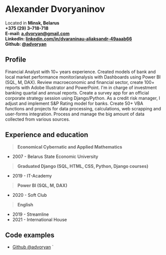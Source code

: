 # Alexander Dvoryaninov

Located in **Minsk, Belarus**  
**+375 (29) 3–718-718  
E-mail: [a.dvoryan@gmail.com](mailto:a.dvoryan@gmail.com) \
LinkedIn: [linkedin.com/in/dvaraninau-aliaksandr-49aaab66](https://www.linkedin.com/in/dvaraninau-aliaksandr-49aaab66/) \
Github: [@advoryan](https://github.com/advoryan)**

## Profile

Financial Analyst with 10+ years experience. Created models of bank and local market performance monitor/analysis with Dashboards using Power BI (SQL, M, DAX). Review macroeconomic and financial sector, create 100+ reports with Adobe Illustrator and PowerPoint. I'm in charge of investment banking quartal and annual reports. Create a survey app for an official corporate strategy session using Django/Python. As a credit risk manager, I adjust and implement S&P Rating model for banks. Create 50+ VBA functions and projects for data processing, calculations, web scrapping and user-forms integration. Process and manage the big amount of data collected from various sources.

## Experience and education

>**Economical Cybernatic and Applied Mathematics**
* 2007 - Belarus State Economic University

>**Graduated Django (SQL, HTML, CSS, Python, Django courses)**  
* 2019 - IT-Academy

>**Power BI (SQL, M, DAX)**
* 2020 - Soft Club

>**English**
* 2019 - Streamline
* 2021 - International House


## Code examples

* [Github @advoryan](https://github.com/advoryan)
`